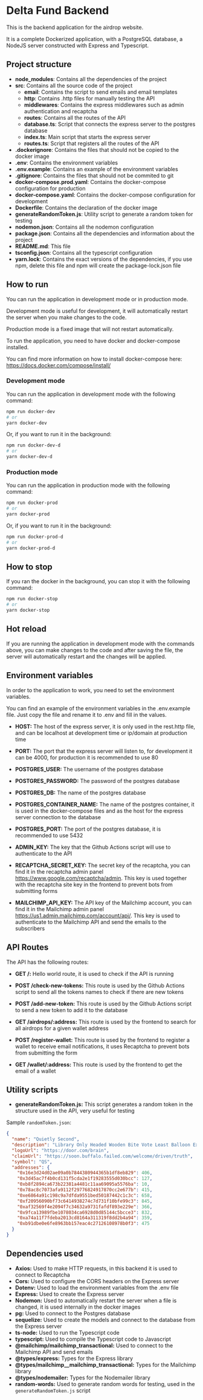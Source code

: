 # Delta Fund Backend

This is the backend application for the airdrop website.

It is a complete Dockerized application, with a PostgreSQL database, a NodeJS server constructed with Express and Typescript.

## Project structure

- **node_modules**: Contains all the dependencies of the project
- **src**: Contains all the source code of the project
  - **email**: Contains the script to send emails and email templates
  - **http**: Contains .http files for manually testing the API
  - **middlewares**: Contains the express middlewares such as admin authentication and recaptcha
  - **routes**: Contains all the routes of the API
  - **database.ts**: Script that connects the express server to the postgres database
  - **index.ts**: Main script that starts the express server
  - **routes.ts**: Script that registers all the routes of the API
- **.dockerignore**: Contains the files that should not be copied to the docker image
- **.env**: Contains the environment variables
- **.env.example**: Contains an example of the environment variables
- **.gitignore**: Contains the files that should not be commited to git
- **docker-compose.prod.yaml**: Contains the docker-compose configuration for production
- **docker-compose.yaml**: Contains the docker-compose configuration for development
- **Dockerfile**: Contains the declaration of the docker image
- **generateRandomToken.js**: Utility script to generate a random token for testing
- **nodemon.json**: Contains all the nodemon configuration
- **package.json**: Contains all the dependencies and information about the project
- **README.md**: This file
- **tsconfig.json**: Contains all the typescript configuration
- **yarn.lock**: Contains the exact versions of the dependencies, if you use npm, delete this file and npm will create the package-lock.json file

## How to run

You can run the application in development mode or in production mode.

Development mode is useful for development, it will automatically restart the server when you make changes to the code.

Production mode is a fixed image that will not restart automatically.

To run the application, you need to have docker and docker-compose installed.

You can find more information on how to install docker-compose here: https://docs.docker.com/compose/install/

### Development mode

You can run the application in development mode with the following command:

```bash
npm run docker-dev
# or
yarn docker-dev
```

Or, if you want to run it in the background:

```bash
npm run docker-dev-d
# or
yarn docker-dev-d
```

### Production mode

You can run the application in production mode with the following command:

```bash
npm run docker-prod
# or
yarn docker-prod
```

Or, if you want to run it in the background:

```bash
npm run docker-prod-d
# or
yarn docker-prod-d
```

## How to stop

If you ran the docker in the background, you can stop it with the following command:

```bash
npm run docker-stop
# or
yarn docker-stop
```

## Hot reload

If you are running the application in development mode with the commands above, you can make changes to the code and after saving the file, the server will automatically restart and the changes will be applied.

## Environment variables

In order to the application to work, you need to set the environment variables.

You can find an example of the environment variables in the .env.example file. Just copy the file and rename it to .env and fill in the values.

- **HOST:** The host of the express server, it is only used in the rest.http file, and can be localhost at development time or ip/domain at production time

- **PORT:** The port that the express server will listen to, for development it can be 4000, for production it is recommended to use 80

- **POSTGRES_USER:** The username of the postgres database

- **POSTGRES_PASSWORD:** The password of the postgres database

- **POSTGRES_DB:** The name of the postgres database

- **POSTGRES_CONTAINER_NAME:** The name of the postgres container, it is used in the docker-compose files and as the host for the express server connection to the database

- **POSTGRES_PORT:** The port of the postgres database, it is recommended to use 5432

- **ADMIN_KEY:** The key that the Github Actions script will use to authenticate to the API

- **RECAPTCHA_SECRET_KEY:** The secret key of the recaptcha, you can find it in the recaptcha admin panel https://www.google.com/recaptcha/admin. This key is used together with the recaptcha site key in the frontend to prevent bots from submitting forms

- **MAILCHIMP_API_KEY:** The API key of the Mailchimp account, you can find it in the Mailchimp admin panel https://us1.admin.mailchimp.com/account/api/. This key is used to authenticate to the Mailchimp API and send the emails to the subscribers

## API Routes

The API has the following routes:

- **GET /:** Hello world route, it is used to check if the API is running

- **POST /check-new-tokens:** This route is used by the Github Actions script to send all the tokens names to check if there are new tokens

- **POST /add-new-token:** This route is used by the Github Actions script to send a new token to add it to the database

- **GET /airdrops/:address:** This route is used by the frontend to search for all airdrops for a given wallet address

- **POST /register-wallet:** This route is used by the frontend to register a wallet to receive email notifications, it uses Recaptcha to prevent bots from submitting the form

- **GET /wallet/:address:** This route is used by the frontend to get the email of a wallet

## Utility scripts

- **generateRandomToken.js:** This script generates a random token in the structure used in the API, very useful for testing

Sample `randomToken.json`:

```json
{
  "name": "Quietly Second",
  "description": "Library Only Headed Wooden Bite Vote Least Balloon Excitement Balloon",
  "logoUrl": "https://door.com/brain",
  "claimUrl": "https://soon.buffalo.failed.com/welcome/driven/truth",
  "symbol": "QS",
  "addresses": {
    "0x16e3d24d02ae09a0b7844380944365b1df8eb829": 406,
    "0x3d45ac7f4b0cd131f5cda2e1f19283555d030bcc": 127,
    "0xb8f2894ca673b22381a4481c11aa69095a5576ba": 10,
    "0x78ac8c7073afa9112f29776824917870cc2e677b": 415,
    "0xe6864a91c198c9a7dfda9551bed50187442c1c3c": 658,
    "0xf20956090bf73c6414938274c7d731f10bfe99c3": 845,
    "0xaf32569f4e2094f7c34632a9731fafdf893e229e": 366,
    "0x9fca13989fbe1078034ca6928d0d85144c5bcce3": 832,
    "0xa74a11f7fdeba2013cd8164a311319f8dd2b4a94": 359,
    "0xb91dbe0e6fe8963bb157eac4c27126108978b0f3": 475
  }
}
```

## Dependencies used

- **Axios:** Used to make HTTP requests, in this backend it is used to connect to Recaptcha
- **Cors:** Used to configure the CORS headers on the Express server
- **Dotenv:** Used to load the environment variables from the .env file
- **Express:** Used to create the Express server
- **Nodemon:** Used to automatically restart the server when a file is changed, it is used internally in the docker images
- **pg:** Used to connect to the Postgres database
- **sequelize:** Used to create the models and connect to the database from the Express server
- **ts-node:** Used to run the Typescript code
- **typescript:** Used to compile the Typescript code to Javascript
- **@mailchimp/mailchimp_transactional:** Used to connect to the Mailchimp API and send emails
- **@types/express:** Types for the Express library
- **@types/mailchimp\_\_mailchimp_transactional:** Types for the Mailchimp library
- **@types/nodemailer:** Types for the Nodemailer library
- **random-words:** Used to generate random words for testing, used in the `generateRandomToken.js` script
